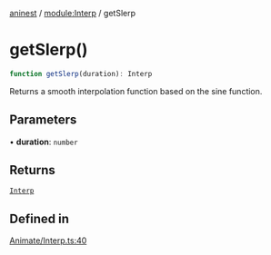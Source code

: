 [aninest](../../index.md) / [module:Interp](../index.md) / getSlerp

# getSlerp()

```ts
function getSlerp(duration): Interp
```

Returns a smooth interpolation function based on the sine function.

## Parameters

• **duration**: `number`

## Returns

[`Interp`](../type-aliases/Interp.md)

## Defined in

[Animate/Interp.ts:40](https://github.com/zphrs/aninest/blob/d10ff1271505e062a71fdb453fe27ee5103a9c80/core/src/Animate/Interp.ts#L40)
